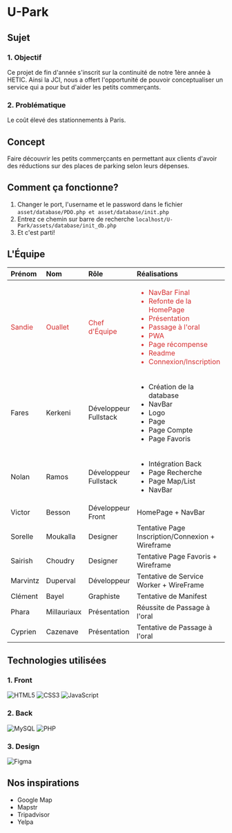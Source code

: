 U-Park
====

## Sujet

### 1. Objectif
Ce projet de fin d'année s'inscrit sur la continuité de notre 1ère année à HETIC. Ainsi la JCI, nous a offert l'opportunité de pouvoir conceptualiser un service qui a pour but d'aider les petits commerçants.

### 2. Problématique
Le coût élevé des stationnements à Paris.

## Concept
Faire découvrir les petits commerçcants en permettant aux clients d'avoir des réductions sur des places de parking selon leurs dépenses.

## Comment ça fonctionne?
1. Changer le port, l'username et le password dans le fichier  ```asset/database/PDO.php et asset/database/init.php```
2. Entrez ce chemin sur barre de recherche ```localhost/U-Park/assets/database/init_db.php```
3. Et c'est parti!

## L'Équipe
| Prénom   | Nom          | Rôle          | Réalisations | Linkedin        |
| :------- | :----------- |:--------------| :------------| :---------------|
| <span style="color: #d63031">Sandie</span>        | <span style="color: #d63031">Ouallet</span>       | <span style="color: #d63031">Chef d'Équipe</span>          |    <ul style="color: #d63031"><li>NavBar Final</li><li>Refonte de la HomePage</li><li>Présentation</li><li>Passage à l'oral</li><li>PWA</li><li>Page récompense</li><li>Readme</li><li>Connexion/Inscription</li></ul> | https://www.linkedin.com/in/sandie-ouallet/ |
| Fares    | Kerkeni      | Développeur Fullstack | <ul><li>Création de la database</li><li>NavBar</li><li>Logo</li><li>Page</li><li>Page Compte</li><li>Page Favoris</li></ul> | https://www.linkedin.com/in/fares-kerkeni-2718271b7/ |
| Nolan    | Ramos        | Développeur Fullstack | <ul><li>Intégration Back</li><li>Page Recherche</li><li>Page Map/List</li><li>NavBar</li></ul> | https://www.linkedin.com/in/nolan-ramos/ | 
| Victor   | Besson       | Développeur Front     | HomePage + NavBar | https://www.linkedin.com/in/victor-besson/ |
| Sorelle  | Moukalla     | Designer              | Tentative Page Inscription/Connexion + Wireframe | https://www.linkedin.com/in/sorellemoukalla/ |
| Sairish  | Choudry      | Designer              | Tentative Page Favoris + Wireframe | https://www.linkedin.com/in/sairish-choudry-69214514b/ |
| Marvintz | Duperval     | Développeur           | Tentative de Service Worker + WireFrame |
| Clément  | Bayel        | Graphiste             | Tentative de Manifest | https://www.linkedin.com/in/bayelc/ |
| Phara    | Millauriaux  | Présentation          | Réussite de Passage à l'oral | https://www.linkedin.com/in/phara-millauriaux-5112b2152/ |
| Cyprien  | Cazenave     | Présentation          | Tentative de Passage à l'oral | https://www.linkedin.com/in/cypriencazenave/ |

## Technologies utilisées

### 1. Front
![HTML5](https://img.shields.io/badge/html5-%23E34F26.svg?style=for-the-badge&logo=html5&logoColor=white)
![CSS3](https://img.shields.io/badge/css3-%231572B6.svg?style=for-the-badge&logo=css3&logoColor=white)
![JavaScript](https://img.shields.io/badge/javascript-%23323330.svg?style=for-the-badge&logo=javascript&logoColor=%23F7DF1E)

### 2. Back
![MySQL](https://img.shields.io/badge/mysql-%2300f.svg?style=for-the-badge&logo=mysql&logoColor=white)
![PHP](https://img.shields.io/badge/php-%23777BB4.svg?style=for-the-badge&logo=php&logoColor=white)

### 3. Design
![Figma](https://img.shields.io/badge/figma-%23F24E1E.svg?style=for-the-badge&logo=figma&logoColor=white)

## Nos inspirations

- Google Map
- Mapstr
- Tripadvisor
- Yelpa
